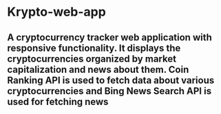 # Krypto-web-app
## A cryptocurrency tracker web application with responsive functionality. It displays the cryptocurrencies organized by market capitalization and news about them. Coin Ranking API is used to fetch data about various cryptocurrencies and Bing News Search API is used for fetching news
